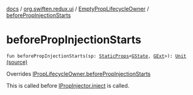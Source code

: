 [docs](../../index.md) / [org.swiften.redux.ui](../index.md) / [EmptyPropLifecycleOwner](index.md) / [beforePropInjectionStarts](./before-prop-injection-starts.md)

# beforePropInjectionStarts

`fun beforePropInjectionStarts(sp: `[`StaticProps`](../-static-props/index.md)`<`[`GState`](index.md#GState)`, `[`GExt`](index.md#GExt)`>): `[`Unit`](https://kotlinlang.org/api/latest/jvm/stdlib/kotlin/-unit/index.html) [(source)](https://github.com/protoman92/KotlinRedux/tree/master/common/common-ui/src/main/kotlin/org/swiften/redux/ui/Injector.kt#L40)

Overrides [IPropLifecycleOwner.beforePropInjectionStarts](../-i-prop-lifecycle-owner/before-prop-injection-starts.md)

This is called before [IPropInjector.inject](../-i-prop-injector/inject.md) is called.

